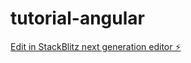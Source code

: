 # tutorial-angular

[Edit in StackBlitz next generation editor ⚡️](https://stackblitz.com/~/github.com/NicoTorres05/tutorial-angular)